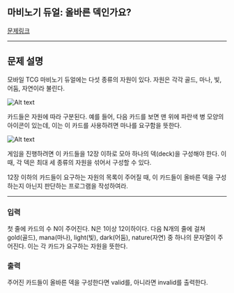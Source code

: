## 마비노기 듀얼: 올바른 덱인가요?

[문제링크](https://nypc.github.io/2016/validdeck)
___

## 문제 설명
모바일 TCG 마비노기 듀얼에는 다섯 종류의 자원이 있다. 자원은 각각 골드, 마나, 빛, 어둠, 자연이라 불린다.

![Alt text](https://nypc.github.io/2016/resources.png)

카드들은 자원에 따라 구분된다. 예를 들어, 다음 카드를 보면 맨 위에 파란색 병 모양의 아이콘이 있는데, 이는 이 카드를 사용하려면 마나를 요구함을 뜻한다.

![Alt text](https://nypc.github.io/2016/rule_card.png)

게임을 진행하려면 이 카드들을 
12장 이하로 모아 하나의 덱(deck)을 구성해야 한다. 이때, 각 덱은 최대 세 종류의 자원을 섞어서 구성할 수 있다.

12장 이하의 카드들이 요구하는 자원의 목록이 주어질 때, 이 카드들이 올바른 덱을 구성하는지 아닌지 판단하는 프로그램을 작성하여라.

___

### 입력
첫 줄에 카드의 수 N이 주어진다. N은 1이상 12이하이다. 다음 N개의 줄에 걸쳐 gold(골드), mana(마나), light(빛), dark(어둠), nature(자연) 중 하나의 문자열이 주어진다.
이는 각 카드가 요구하는 자원을 뜻한다.

### 출력
주어진 카드들이 올바른 덱을 구성한다면 valid를, 아니라면 invalid를 출력한다.
